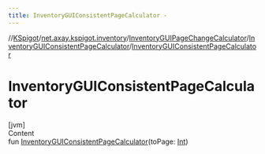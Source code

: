 ```yaml
---
title: InventoryGUIConsistentPageCalculator -
---
```

//[KSpigot](../../../index.md)/[net.axay.kspigot.inventory](../../index.md)/[InventoryGUIPageChangeCalculator](../index.md)/[InventoryGUIConsistentPageCalculator](index.md)/[InventoryGUIConsistentPageCalculator](-inventory-g-u-i-consistent-page-calculator.md)



# InventoryGUIConsistentPageCalculator  
[jvm]  
Content  
fun [InventoryGUIConsistentPageCalculator](-inventory-g-u-i-consistent-page-calculator.md)(toPage: [Int](https://kotlinlang.org/api/latest/jvm/stdlib/kotlin/-int/index.html))  



